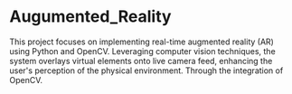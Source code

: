 # Augumented_Reality
This project focuses on implementing real-time augmented reality (AR) using Python and OpenCV. Leveraging computer vision techniques, the system overlays virtual elements onto live camera feed, enhancing the user's perception of the physical environment. Through the integration of OpenCV.
